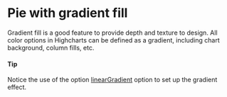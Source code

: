 # Pie with gradient fill
Gradient fill is a good feature to provide depth and texture to design. All color options in Highcharts can be defined as a gradient, including chart background, column fills, etc.

####  Tip
Notice the use of the option [linearGradient](https://www.highcharts.com/docs/chart-design-and-style/colors) option to set up the gradient effect.

